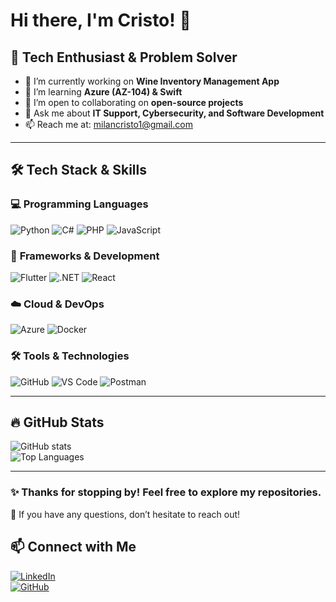 <!--START_SECTION:waka-->
<!--END_SECTION:waka-->
# Hi there, I'm Cristo! 👋

## 🚀 Tech Enthusiast & Problem Solver

- 🔭 I’m currently working on **Wine Inventory Management App**
- 🌱 I’m learning **Azure (AZ-104) & Swift**
- 👯 I’m open to collaborating on **open-source projects**
- 💬 Ask me about **IT Support, Cybersecurity, and Software Development**
- 📫 Reach me at: [milancristo1@gmail.com](mailto:milancristo1@gmail.com)

---

## 🛠 Tech Stack & Skills

### 💻 **Programming Languages**
![Python](https://img.shields.io/badge/Python-3776AB?style=flat&logo=python&logoColor=white)
![C#](https://img.shields.io/badge/C%23-239120?style=flat&logo=c-sharp&logoColor=white)
![PHP](https://img.shields.io/badge/PHP-777BB4?style=flat&logo=php&logoColor=white)
![JavaScript](https://img.shields.io/badge/JavaScript-F7DF1E?style=flat&logo=javascript&logoColor=black)

### 📱 **Frameworks & Development**
![Flutter](https://img.shields.io/badge/Flutter-02569B?style=flat&logo=flutter&logoColor=white)
![.NET](https://img.shields.io/badge/.NET-512BD4?style=flat&logo=dotnet&logoColor=white)
![React](https://img.shields.io/badge/React-61DAFB?style=flat&logo=react&logoColor=black)

### ☁️ **Cloud & DevOps**
![Azure](https://img.shields.io/badge/Azure-0078D4?style=flat&logo=microsoft-azure&logoColor=white)
![Docker](https://img.shields.io/badge/Docker-2496ED?style=flat&logo=docker&logoColor=white)

### 🛠 **Tools & Technologies**
![GitHub](https://img.shields.io/badge/GitHub-181717?style=flat&logo=github&logoColor=white)
![VS Code](https://img.shields.io/badge/VS_Code-007ACC?style=flat&logo=visual-studio-code&logoColor=white)
![Postman](https://img.shields.io/badge/Postman-FF6C37?style=flat&logo=postman&logoColor=white)

---

## 🔥 GitHub Stats
![GitHub stats](https://github-readme-stats.vercel.app/api?username=milancristo&show_icons=true&theme=tokyonight)  
![Top Languages](https://github-readme-stats.vercel.app/api/top-langs/?username=milancristo&layout=compact&theme=tokyonight)

---

### ✨ Thanks for stopping by! Feel free to explore my repositories. 
🙌 If you have any questions, don’t hesitate to reach out!

## 📫 Connect with Me  
[![LinkedIn](https://img.shields.io/badge/LinkedIn-Profile-blue?style=flat-square&logo=linkedin)](https://www.linkedin.com/in/milan-cristo-koutrogiannios/)  
[![GitHub](https://img.shields.io/badge/GitHub-Profile-black?style=flat-square&logo=github)](https://github.com/milancristo)
